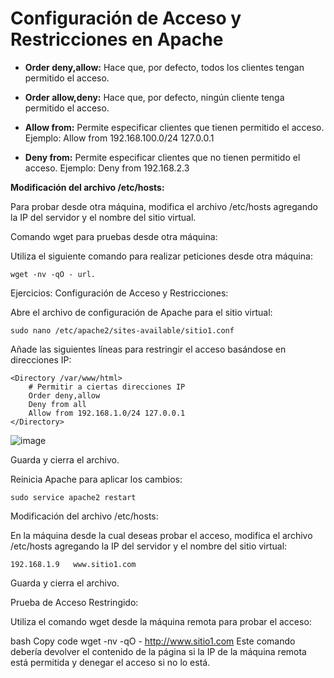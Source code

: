 # Configuración de Acceso y Restricciones en Apache

- **Order deny,allow:** Hace que, por defecto, todos los clientes tengan permitido el acceso.

- **Order allow,deny:** Hace que, por defecto, ningún cliente tenga permitido el acceso.

- **Allow from:** Permite especificar clientes que tienen permitido el acceso. Ejemplo: Allow from 192.168.100.0/24 127.0.0.1

- **Deny from:** Permite especificar clientes que no tienen permitido el acceso. Ejemplo: Deny from 192.168.2.3

**Modificación del archivo /etc/hosts:**

Para probar desde otra máquina, modifica el archivo /etc/hosts agregando la IP del servidor y el nombre del sitio virtual.

Comando wget para pruebas desde otra máquina:

Utiliza el siguiente comando para realizar peticiones desde otra máquina: 

```
wget -nv -qO - url.
```

Ejercicios:
Configuración de Acceso y Restricciones:

Abre el archivo de configuración de Apache para el sitio virtual:

```
sudo nano /etc/apache2/sites-available/sitio1.conf
```

Añade las siguientes líneas para restringir el acceso basándose en direcciones IP:

```
<Directory /var/www/html>
    # Permitir a ciertas direcciones IP
    Order deny,allow
    Deny from all
    Allow from 192.168.1.0/24 127.0.0.1
</Directory>
```
![image](https://github.com/Scosrom/Implantacion_web/assets/114906778/86d9c36f-0231-48db-b658-2d71b4e79057)


Guarda y cierra el archivo.

Reinicia Apache para aplicar los cambios:

```
sudo service apache2 restart
```

Modificación del archivo /etc/hosts:

En la máquina desde la cual deseas probar el acceso, modifica el archivo /etc/hosts agregando la IP del servidor y el nombre del sitio virtual:

```
192.168.1.9   www.sitio1.com
```
Guarda y cierra el archivo.

Prueba de Acceso Restringido:

Utiliza el comando wget desde la máquina remota para probar el acceso:

bash
Copy code
wget -nv -qO - http://www.sitio1.com
Este comando debería devolver el contenido de la página si la IP de la máquina remota está permitida y denegar el acceso si no lo está.
